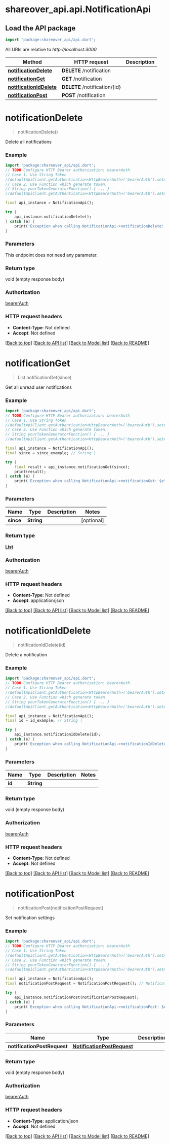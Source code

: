 # shareover_api.api.NotificationApi

## Load the API package
```dart
import 'package:shareover_api/api.dart';
```

All URIs are relative to *http://localhost:3000*

Method | HTTP request | Description
------------- | ------------- | -------------
[**notificationDelete**](NotificationApi.md#notificationdelete) | **DELETE** /notification | 
[**notificationGet**](NotificationApi.md#notificationget) | **GET** /notification | 
[**notificationIdDelete**](NotificationApi.md#notificationiddelete) | **DELETE** /notification/{id} | 
[**notificationPost**](NotificationApi.md#notificationpost) | **POST** /notification | 


# **notificationDelete**
> notificationDelete()



Delete all notifications

### Example
```dart
import 'package:shareover_api/api.dart';
// TODO Configure HTTP Bearer authorization: bearerAuth
// Case 1. Use String Token
//defaultApiClient.getAuthentication<HttpBearerAuth>('bearerAuth').setAccessToken('YOUR_ACCESS_TOKEN');
// Case 2. Use Function which generate token.
// String yourTokenGeneratorFunction() { ... }
//defaultApiClient.getAuthentication<HttpBearerAuth>('bearerAuth').setAccessToken(yourTokenGeneratorFunction);

final api_instance = NotificationApi();

try {
    api_instance.notificationDelete();
} catch (e) {
    print('Exception when calling NotificationApi->notificationDelete: $e\n');
}
```

### Parameters
This endpoint does not need any parameter.

### Return type

void (empty response body)

### Authorization

[bearerAuth](../README.md#bearerAuth)

### HTTP request headers

 - **Content-Type**: Not defined
 - **Accept**: Not defined

[[Back to top]](#) [[Back to API list]](../README.md#documentation-for-api-endpoints) [[Back to Model list]](../README.md#documentation-for-models) [[Back to README]](../README.md)

# **notificationGet**
> List<Offer> notificationGet(since)



Get all unread user notifications

### Example
```dart
import 'package:shareover_api/api.dart';
// TODO Configure HTTP Bearer authorization: bearerAuth
// Case 1. Use String Token
//defaultApiClient.getAuthentication<HttpBearerAuth>('bearerAuth').setAccessToken('YOUR_ACCESS_TOKEN');
// Case 2. Use Function which generate token.
// String yourTokenGeneratorFunction() { ... }
//defaultApiClient.getAuthentication<HttpBearerAuth>('bearerAuth').setAccessToken(yourTokenGeneratorFunction);

final api_instance = NotificationApi();
final since = since_example; // String | 

try {
    final result = api_instance.notificationGet(since);
    print(result);
} catch (e) {
    print('Exception when calling NotificationApi->notificationGet: $e\n');
}
```

### Parameters

Name | Type | Description  | Notes
------------- | ------------- | ------------- | -------------
 **since** | **String**|  | [optional] 

### Return type

[**List<Offer>**](Offer.md)

### Authorization

[bearerAuth](../README.md#bearerAuth)

### HTTP request headers

 - **Content-Type**: Not defined
 - **Accept**: application/json

[[Back to top]](#) [[Back to API list]](../README.md#documentation-for-api-endpoints) [[Back to Model list]](../README.md#documentation-for-models) [[Back to README]](../README.md)

# **notificationIdDelete**
> notificationIdDelete(id)



Delete a notification

### Example
```dart
import 'package:shareover_api/api.dart';
// TODO Configure HTTP Bearer authorization: bearerAuth
// Case 1. Use String Token
//defaultApiClient.getAuthentication<HttpBearerAuth>('bearerAuth').setAccessToken('YOUR_ACCESS_TOKEN');
// Case 2. Use Function which generate token.
// String yourTokenGeneratorFunction() { ... }
//defaultApiClient.getAuthentication<HttpBearerAuth>('bearerAuth').setAccessToken(yourTokenGeneratorFunction);

final api_instance = NotificationApi();
final id = id_example; // String | 

try {
    api_instance.notificationIdDelete(id);
} catch (e) {
    print('Exception when calling NotificationApi->notificationIdDelete: $e\n');
}
```

### Parameters

Name | Type | Description  | Notes
------------- | ------------- | ------------- | -------------
 **id** | **String**|  | 

### Return type

void (empty response body)

### Authorization

[bearerAuth](../README.md#bearerAuth)

### HTTP request headers

 - **Content-Type**: Not defined
 - **Accept**: Not defined

[[Back to top]](#) [[Back to API list]](../README.md#documentation-for-api-endpoints) [[Back to Model list]](../README.md#documentation-for-models) [[Back to README]](../README.md)

# **notificationPost**
> notificationPost(notificationPostRequest)



Set notification settings

### Example
```dart
import 'package:shareover_api/api.dart';
// TODO Configure HTTP Bearer authorization: bearerAuth
// Case 1. Use String Token
//defaultApiClient.getAuthentication<HttpBearerAuth>('bearerAuth').setAccessToken('YOUR_ACCESS_TOKEN');
// Case 2. Use Function which generate token.
// String yourTokenGeneratorFunction() { ... }
//defaultApiClient.getAuthentication<HttpBearerAuth>('bearerAuth').setAccessToken(yourTokenGeneratorFunction);

final api_instance = NotificationApi();
final notificationPostRequest = NotificationPostRequest(); // NotificationPostRequest | 

try {
    api_instance.notificationPost(notificationPostRequest);
} catch (e) {
    print('Exception when calling NotificationApi->notificationPost: $e\n');
}
```

### Parameters

Name | Type | Description  | Notes
------------- | ------------- | ------------- | -------------
 **notificationPostRequest** | [**NotificationPostRequest**](NotificationPostRequest.md)|  | [optional] 

### Return type

void (empty response body)

### Authorization

[bearerAuth](../README.md#bearerAuth)

### HTTP request headers

 - **Content-Type**: application/json
 - **Accept**: Not defined

[[Back to top]](#) [[Back to API list]](../README.md#documentation-for-api-endpoints) [[Back to Model list]](../README.md#documentation-for-models) [[Back to README]](../README.md)

